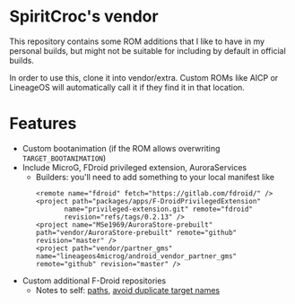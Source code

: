 # SpiritCroc's vendor

This repository contains some ROM additions that I like to have in my personal builds,
but might not be suitable for including by default in official builds.

In order to use this, clone it into vendor/extra.
Custom ROMs like AICP or LineageOS will automatically call it if they find it in that location.

# Features

- Custom bootanimation (if the ROM allows overwriting `TARGET_BOOTANIMATION`)
- Include MicroG, FDroid privileged extension, AuroraServices
    - Builders: you'll need to add something to your local manifest like
        ```
        <remote name="fdroid" fetch="https://gitlab.com/fdroid/" />
        <project path="packages/apps/F-DroidPrivilegedExtension"
               name="privileged-extension.git" remote="fdroid"
               revision="refs/tags/0.2.13" />
        <project name="MSe1969/AuroraStore-prebuilt" path="vendor/AuroraStore-prebuilt" remote="github" revision="master" />
        <project path="vendor/partner_gms" name="lineageos4microg/android_vendor_partner_gms" remote="github" revision="master" />
        ```
- Custom additional F-Droid repositories
    - Notes to self: [paths](https://gitlab.com/fdroid/fdroidclient/-/blob/475df6f513463d2b253b3c76ee9c076bcba3b832/app/src/main/java/org/fdroid/fdroid/data/DBHelper.java#L170), [avoid duplicate target names](https://android.googlesource.com/platform/build/+/749062d379a88d290adc5bcd686d98083810079e/Changes.md)

